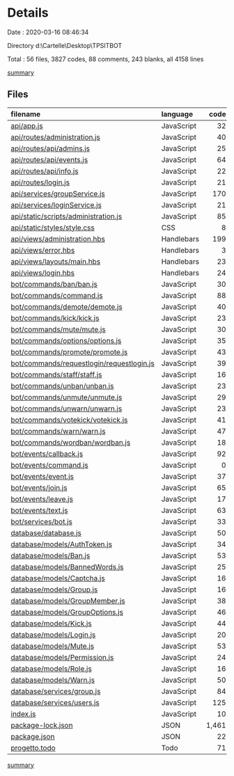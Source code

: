 # Details

Date : 2020-03-16 08:46:34

Directory d:\Cartelle\Desktop\TPSITBOT

Total : 56 files,  3827 codes, 88 comments, 243 blanks, all 4158 lines

[summary](results.md)

## Files
| filename | language | code | comment | blank | total |
| :--- | :--- | ---: | ---: | ---: | ---: |
| [api/app.js](/api/app.js) | JavaScript | 32 | 0 | 8 | 40 |
| [api/routes/administration.js](/api/routes/administration.js) | JavaScript | 40 | 0 | 6 | 46 |
| [api/routes/api/admins.js](/api/routes/api/admins.js) | JavaScript | 25 | 0 | 3 | 28 |
| [api/routes/api/events.js](/api/routes/api/events.js) | JavaScript | 64 | 0 | 7 | 71 |
| [api/routes/api/info.js](/api/routes/api/info.js) | JavaScript | 22 | 27 | 9 | 58 |
| [api/routes/login.js](/api/routes/login.js) | JavaScript | 21 | 0 | 3 | 24 |
| [api/services/groupService.js](/api/services/groupService.js) | JavaScript | 170 | 0 | 16 | 186 |
| [api/services/loginService.js](/api/services/loginService.js) | JavaScript | 21 | 0 | 4 | 25 |
| [api/static/scripts/administration.js](/api/static/scripts/administration.js) | JavaScript | 85 | 0 | 9 | 94 |
| [api/static/styles/style.css](/api/static/styles/style.css) | CSS | 8 | 0 | 1 | 9 |
| [api/views/administration.hbs](/api/views/administration.hbs) | Handlebars | 199 | 0 | 4 | 203 |
| [api/views/error.hbs](/api/views/error.hbs) | Handlebars | 3 | 0 | 0 | 3 |
| [api/views/layouts/main.hbs](/api/views/layouts/main.hbs) | Handlebars | 23 | 0 | 5 | 28 |
| [api/views/login.hbs](/api/views/login.hbs) | Handlebars | 24 | 0 | 2 | 26 |
| [bot/commands/ban/ban.js](/bot/commands/ban/ban.js) | JavaScript | 30 | 1 | 4 | 35 |
| [bot/commands/command.js](/bot/commands/command.js) | JavaScript | 88 | 3 | 8 | 99 |
| [bot/commands/demote/demote.js](/bot/commands/demote/demote.js) | JavaScript | 40 | 1 | 3 | 44 |
| [bot/commands/kick/kick.js](/bot/commands/kick/kick.js) | JavaScript | 23 | 5 | 3 | 31 |
| [bot/commands/mute/mute.js](/bot/commands/mute/mute.js) | JavaScript | 30 | 2 | 4 | 36 |
| [bot/commands/options/options.js](/bot/commands/options/options.js) | JavaScript | 35 | 1 | 3 | 39 |
| [bot/commands/promote/promote.js](/bot/commands/promote/promote.js) | JavaScript | 43 | 1 | 3 | 47 |
| [bot/commands/requestlogin/requestlogin.js](/bot/commands/requestlogin/requestlogin.js) | JavaScript | 39 | 1 | 3 | 43 |
| [bot/commands/staff/staff.js](/bot/commands/staff/staff.js) | JavaScript | 16 | 1 | 3 | 20 |
| [bot/commands/unban/unban.js](/bot/commands/unban/unban.js) | JavaScript | 23 | 1 | 4 | 28 |
| [bot/commands/unmute/unmute.js](/bot/commands/unmute/unmute.js) | JavaScript | 29 | 1 | 5 | 35 |
| [bot/commands/unwarn/unwarn.js](/bot/commands/unwarn/unwarn.js) | JavaScript | 23 | 1 | 4 | 28 |
| [bot/commands/votekick/votekick.js](/bot/commands/votekick/votekick.js) | JavaScript | 41 | 1 | 3 | 45 |
| [bot/commands/warn/warn.js](/bot/commands/warn/warn.js) | JavaScript | 47 | 1 | 4 | 52 |
| [bot/commands/wordban/wordban.js](/bot/commands/wordban/wordban.js) | JavaScript | 18 | 1 | 3 | 22 |
| [bot/events/callback.js](/bot/events/callback.js) | JavaScript | 92 | 1 | 5 | 98 |
| [bot/events/command.js](/bot/events/command.js) | JavaScript | 0 | 0 | 1 | 1 |
| [bot/events/event.js](/bot/events/event.js) | JavaScript | 37 | 2 | 6 | 45 |
| [bot/events/join.js](/bot/events/join.js) | JavaScript | 65 | 1 | 4 | 70 |
| [bot/events/leave.js](/bot/events/leave.js) | JavaScript | 17 | 1 | 3 | 21 |
| [bot/events/text.js](/bot/events/text.js) | JavaScript | 63 | 9 | 6 | 78 |
| [bot/services/bot.js](/bot/services/bot.js) | JavaScript | 33 | 1 | 4 | 38 |
| [database/database.js](/database/database.js) | JavaScript | 50 | 11 | 5 | 66 |
| [database/models/AuthToken.js](/database/models/AuthToken.js) | JavaScript | 34 | 1 | 2 | 37 |
| [database/models/Ban.js](/database/models/Ban.js) | JavaScript | 53 | 1 | 4 | 58 |
| [database/models/BannedWords.js](/database/models/BannedWords.js) | JavaScript | 25 | 1 | 3 | 29 |
| [database/models/Captcha.js](/database/models/Captcha.js) | JavaScript | 16 | 1 | 2 | 19 |
| [database/models/Group.js](/database/models/Group.js) | JavaScript | 16 | 1 | 2 | 19 |
| [database/models/GroupMember.js](/database/models/GroupMember.js) | JavaScript | 38 | 1 | 2 | 41 |
| [database/models/GroupOptions.js](/database/models/GroupOptions.js) | JavaScript | 46 | 1 | 2 | 49 |
| [database/models/Kick.js](/database/models/Kick.js) | JavaScript | 44 | 1 | 4 | 49 |
| [database/models/Login.js](/database/models/Login.js) | JavaScript | 20 | 1 | 2 | 23 |
| [database/models/Mute.js](/database/models/Mute.js) | JavaScript | 53 | 1 | 5 | 59 |
| [database/models/Permission.js](/database/models/Permission.js) | JavaScript | 24 | 1 | 2 | 27 |
| [database/models/Role.js](/database/models/Role.js) | JavaScript | 16 | 1 | 2 | 19 |
| [database/models/Warn.js](/database/models/Warn.js) | JavaScript | 50 | 1 | 4 | 55 |
| [database/services/group.js](/database/services/group.js) | JavaScript | 84 | 0 | 13 | 97 |
| [database/services/users.js](/database/services/users.js) | JavaScript | 125 | 0 | 16 | 141 |
| [index.js](/index.js) | JavaScript | 10 | 0 | 2 | 12 |
| [package-lock.json](/package-lock.json) | JSON | 1,461 | 0 | 1 | 1,462 |
| [package.json](/package.json) | JSON | 22 | 0 | 1 | 23 |
| [progetto.todo](/progetto.todo) | Todo | 71 | 0 | 6 | 77 |

[summary](results.md)